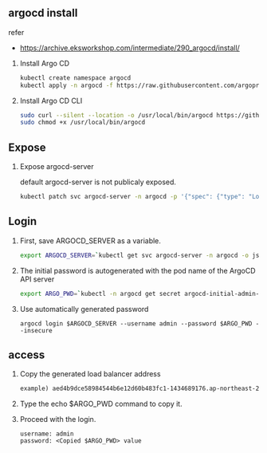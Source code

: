 ## argocd install

refer
- https://archive.eksworkshop.com/intermediate/290_argocd/install/

1. Install Argo CD
    ```sh
    kubectl create namespace argocd
    kubectl apply -n argocd -f https://raw.githubusercontent.com/argoproj/argo-cd/v2.4.7/manifests/install.yaml
    ```

2. Install Argo CD CLI
    ```sh
    sudo curl --silent --location -o /usr/local/bin/argocd https://github.com/argoproj/argo-cd/releases/download/v2.4.7/argocd-linux-amd64
    sudo chmod +x /usr/local/bin/argocd
    ```

## Expose
1. Expose argocd-server

    default argocd-server is not publicaly exposed. 

    ```sh
    kubectl patch svc argocd-server -n argocd -p '{"spec": {"type": "LoadBalancer"}}'
    ```

## Login
1. First, save ARGOCD_SERVER as a variable.
    ```sh
    export ARGOCD_SERVER=`kubectl get svc argocd-server -n argocd -o json | jq --raw-output '.status.loadBalancer.ingress[0].hostname'`
    ```
2. The initial password is autogenerated with the pod name of the ArgoCD API server
    ```sh
    export ARGO_PWD=`kubectl -n argocd get secret argocd-initial-admin-secret -o jsonpath="{.data.password}" | base64 -d`
    ```

3. Use automatically generated password
    ```
    argocd login $ARGOCD_SERVER --username admin --password $ARGO_PWD --insecure
    ```

## access
1. Copy the generated load balancer address
    ```txt
    example) aed4b9dce58984544b6e12d60b483fc1-1434689176.ap-northeast-2.elb.amazonaws.com
    ```

2. Type the echo $ARGO_PWD command to copy it.

3. Proceed with the login.
    ```
    username: admin
    password: <Copied $ARGO_PWD> value
    ```